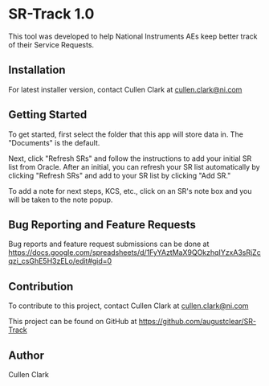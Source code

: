 # SR-Track 1.0

This tool was developed to help National Instruments AEs keep better track of their Service Requests.

## Installation

For latest installer version, contact Cullen Clark at cullen.clark@ni.com

## Getting Started

To get started, first select the folder that this app will store data in. The "Documents" is the default.

Next, click "Refresh SRs" and follow the instructions to add your initial SR list from Oracle. After an initial, you can refresh your SR list automatically by clicking "Refresh SRs" and add to your SR list by clicking "Add SR."

To add a note for next steps, KCS, etc., click on an SR's note box and you will be taken to the note popup.

## Bug Reporting and Feature Requests

Bug reports and feature request submissions can be done at 
https://docs.google.com/spreadsheets/d/1FyYAztMaX9QOkzhqIYzxA3sRjZcqzi_csGhE5H3zELo/edit#gid=0

## Contribution

To contribute to this project, contact Cullen Clark at cullen.clark@ni.com

This project can be found on GitHub at https://github.com/augustclear/SR-Track

## Author

Cullen Clark
